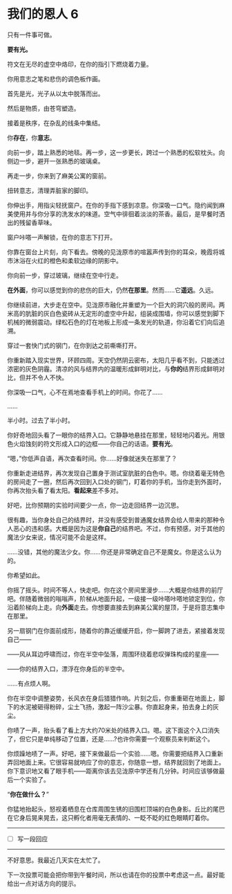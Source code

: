 # 我们的恩人 6

只有一件事可做。

**要有光。**

符文在无尽的虚空中烙印，在你的指引下燃烧着力量。

你用意志之笔和悲伤的调色板作画。

首先是光，光子从以太中脱落而出。

然后是物质，由苍穹塑造。

接着是秩序，在杂乱的线条中集结。

你**存在**，你**意志**。

向前一步，踏上熟悉的地毯。再一步，这一步更长，跨过一个熟悉的松软枕头。向侧边一步，避开一张熟悉的玻璃桌。

再走一步，你来到了麻美公寓的窗前。

扭转意志，清理弄脏家的脚印。

你伸出手，用指尖轻抚窗户。在你的手指下感到凉意。你深吸一口气。隐约闻到麻美使用并与你分享的洗发水的味道。空气中徘徊着淡淡的茶香。最后，是早餐时洒出的残留香草味。

窗户咔嗒一声解锁，在你的意志下打开。

你靠在窗台上片刻，向下看去。傍晚的见泷原市的喧嚣声传到你的耳朵，晚霞将城市沐浴在火红的橙色和柔软边缘的阴影中。

你向前一步，穿过玻璃，继续在空中行走。

**在外面**，你可以感觉到你的悲伤的巨大，仍然**在那里**。然而……它**遥远**。久远。

你继续前进，大步走在空中。见泷原市融化并重塑为一个巨大的洞穴般的房间。两米高的肮脏的灰白色瓷砖从无定形的虚空中升起，组装成围墙，你可以感觉到脚下机械的微弱震动。绿松石色的灯在地板上形成一条发光的轨道，你沿着它们向后追溯。

穿过一套快门式的钢门，在你到达之前嘶嘶打开。

你重新踏入现实世界，环顾四周。天空仍然阴云密布，太阳几乎看不到，只能透过浓密的灰色阴霾。清凉的风与结界内的温暖形成鲜明对比，与**你的**结界形成鲜明对比，但并不令人不快。

你深吸一口气，心不在焉地查看手机上的时间。你花了……

……

半小时。过去了半小时。

你好奇地回头看了一眼你的结界入口。它静静地悬挂在那里，轻轻地闪着光。用银色火焰蚀刻的符文形成入口的边框——你自己的话语。**要有光**。

“嗯，”你低声自语，再次查看时间。你……好像就迷失在那里了？

你重新走进结界，再次发现自己置身于测试室肮脏的白色中。嗯。你绕着毫无特色的房间走了一圈，然后再次回到入口处的钢门，盯着你的手机，当你走到外面时，你再次抬头看了看太阳。**看起来**差不多对。

好吧，比你预期的实验时间要少一点，你一边走回结界一边沉思。

很有趣，当你身处自己的结界时，并没有感受到普通魔女结界会给人带来的那种令人恶心的违和感。大概是因为这是**你自己**的结界吧。不过，你有预感，对于其他的魔法少女来说，情况可能不会是这样。

……没错，其他的魔法少女。你……你还是非常确定自己不是魔女。你是这么认为的。

你希望如此。

你摇了摇头。时间不等人，快走吧。你在这个房间里漫步……大概是你结界的前厅吧。伴随着微弱的嗡嗡声，阶梯从地面升起，一级接一级咔嗒咔嗒地锁定到位，你沿着阶梯向上走。向**外面**走去。你想要直接去到麻美公寓的屋顶，于是将意志集中在那里。

另一扇钢门在你面前成形，随着你的靠近缓缓开启，你一脚跨了进去，紧接着发现自己——

——风从耳边呼啸而过，你在半空中坠落，周围环绕着悲叹弹珠构成的星座——

——你的结界入口，漂浮在你身后的半空中。

……有点烦人啊。

你在半空中调整姿势，长风衣在身后猎猎作响。片刻之后，你重重砸在地面上，脚下的水泥被砸得粉碎，尘土飞扬，激起一阵沙尘暴。你直起身来，拍去身上的灰尘。

你啧了一声，抬头看了看上方大约70米处的结界入口。嗯。这下面这个入口消失了，但它只是单纯移动了位置，还是……?也许你需要一个观察员来判断这个。

你烦躁地啧了一声。好吧，接下来做最后一个实验……嗯。你需要把结界入口重新弄回地面上来。它很容易就响应了你的意志，你随意一想，结界就回到了地面上。你下意识地又看了眼手机——距离你该去见泷原中学还有几分钟。时间应该够做最后一个实验了。

“**你在做什么？**”

你猛地抬起头，怒视着栖息在仓库周围生锈的旧围栏顶端的白色身影。丘比的尾巴在它身后晃来晃去，这只孵化者用毫无表情的、一眨不眨的红色眼睛盯着你。

---

- [ ] 写一段回应

---

不好意思。我最近几天实在太忙了。

下一次投票可能会把你带到午餐时间，所以也请在你的投票中考虑这一点。最好能给出一点对话方向的提示。
